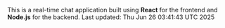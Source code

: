 This is a real-time chat application built using **React** for the frontend and **Node.js** for the backend.
Last updated: Thu Jun 26 03:41:43 UTC 2025
